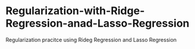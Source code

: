 # Regularization-with-Ridge-Regression-anad-Lasso-Regression
Regularization pracitce using Rideg Regression and Lasso Regression
